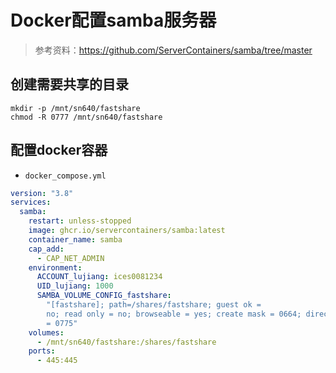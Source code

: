 # Docker配置samba服务器

> 参考资料：<https://github.com/ServerContainers/samba/tree/master>

## 创建需要共享的目录

```shell
mkdir -p /mnt/sn640/fastshare
chmod -R 0777 /mnt/sn640/fastshare
```

## 配置docker容器

+ `docker_compose.yml`

```yml
version: "3.8"
services:
  samba:
    restart: unless-stopped
    image: ghcr.io/servercontainers/samba:latest
    container_name: samba
    cap_add:
      - CAP_NET_ADMIN
    environment:
      ACCOUNT_lujiang: ices0081234
      UID_lujiang: 1000
      SAMBA_VOLUME_CONFIG_fastshare:
        "[fastshare]; path=/shares/fastshare; guest ok =
        no; read only = no; browseable = yes; create mask = 0664; directory mask
        = 0775"
    volumes:
      - /mnt/sn640/fastshare:/shares/fastshare
    ports:
      - 445:445
```
